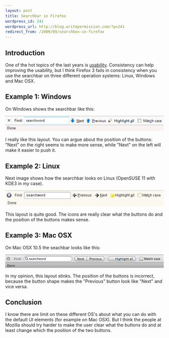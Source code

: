 ```yaml
---
layout: post
title: Searchbar in Firefox
wordpress_id: 241
wordpress_url: http://blog.writepermission.com/?p=241
redirect_from: /2009/09/searchbox-in-firefox
---
```


## Introduction
One of the hot topics of the last years is [usability](http://en.wikipedia.org/wiki/Usability). Consistency can help improving the usability, but I think Firefox 3 fails in consistency when you use the searchbar on three different operation systems: Linux, Windows and Mac OSX.

## Example 1: Windows
On Windows shows the searchbar like this:

![Firefox searchbox Windows Vista](/content/2009/09/ff-searchbox-windows.png)

I really like this layout. You can argue about the position of the buttons: "Next" on the right seems to make more sense, while "Next" on the left will make it easier to push it.

## Example 2: Linux
Next image shows how the searchbar looks on Linux (OpenSUSE 11 with KDE3 in my case).

![Firefox searchbox Linux (OpenSUSE 11 KDE3)](/content/2009/09/ff-searchbox-linux.png)

This layout is quite good. The icons are really clear what the buttons do and the position of the buttons makes sense.

## Example 3: Mac OSX
On Mac OSX 10.5 the seachbar looks like this:

![Firefox searchbox on Mac OSX 10.5](/content/2009/09/ff-searchbox-mac.png)

In my opinion, this layout stinks. The position of the buttons is incorrect, because the button shape makes the "Previous" button look like "Next" and vice versa.

## Conclusion
I know there are limit on these different OS's about what you can do with the default UI elements (for example on Mac OSX). But I think the people at Mozilla should try harder to make the user clear what the buttons do and at least change which the position of the two buttons.
